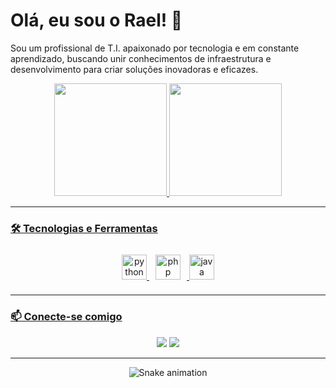 # Olá, eu sou o Rael! 👋

Sou um profissional de T.I. apaixonado por tecnologia e em constante aprendizado, buscando unir conhecimentos de infraestrutura e desenvolvimento para criar soluções inovadoras e eficazes.

<div align="center">
  <a href="https://github.com/Rael-Pz">
  <img height="180em" src="https://github-readme-stats.vercel.app/api?username=Rael-Pz&show_icons=true&theme=dracula&include_all_commits=true&count_private=true"/>
  <img height="180em" src="https://github-readme-stats.vercel.app/api/top-langs/?username=Rael-Pz&layout=compact&langs_count=7&theme=dracula"/>
</div>
  
---
  
### 🛠️ Tecnologias e Ferramentas
  
<div align="center">
  <img src="https://cdn.jsdelivr.net/gh/devicons/devicon/icons/python/python-original.svg" height="40" alt="python logo"  />
  <img style="margin: 10px" src="https://cdn.jsdelivr.net/gh/devicons/devicon/icons/php/php-original.svg" height="40" alt="php logo"  />
  <img src="https://cdn.jsdelivr.net/gh/devicons/devicon/icons/java/java-original.svg" height="40" alt="java logo"  />
</div>

---

### 📫 Conecte-se comigo

<div align="center">
  <a href="https://www.linkedin.com/in/israel-paz-6a9777366/" target="_blank"><img src="https://img.shields.io/badge/-LinkedIn-%230077B5?style=for-the-badge&logo=linkedin&logoColor=white" target="_blank"></a>
  <a href = "mailto:SEU-EMAIL-AQUI"><img src="https://img.shields.io/badge/-Gmail-%23333?style=for-the-badge&logo=gmail&logoColor=white" target="_blank"></a>
</div>
 
---
 
<div align="center">
  <img src="https://github.com/Rael-Pz/Rael-Pz/blob/output/github-contribution-grid-snake.svg" alt="Snake animation" />
</div>